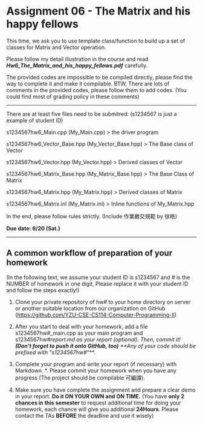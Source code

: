Assignment 06 - The Matrix and his happy fellows
===================

This time, we ask you to use template class/function to build up a set of classes for Matrix and Vector operation.

Please follow my detail illustration in the course and 
read ***Hw6_The_Matrix_and_his_happy_fellows.pdf*** carefully.

The provided codes are impossible to be compiled directly, please find the way to complete it and make it compilable. BTW, There are lots of comments in the provided codes, please follow them to add codes. (You could find most of grading policy in these comments)

----------

There are at least five files need to be submitred: (s1234567 is just a example of student ID)

s1234567hw6_Main.cpp (My_Main.cpp) > the driver program

s1234567hw6_Vector_Base.hpp (My_Vector_Base.hpp) > The Base class of Vector

s1234567hw6_Vector.hpp (My_Vector.hpp) > Derived classes of Vector

s1234567hw6_Matrix_Base.hpp (My_Matrix_Base.hpp) > The Base Class of Matrix

s1234567hw6_Matrix.hpp (My_Matrix.hpp) > Derived classes of Matrix

s1234567hw6_Matrix.inl  (My_Matrix.inl) > Inline functions of My_Matrix.hpp 

In the end, please follow rules strictly. (Include 作業繳交規範 by 徐皓)

**Due date:  6/20 (Sat.)**

----------
A common workflow of preparation of your homework
-------------
(In the following text, we assume your student ID is s1234567 and # is the NUMBER of homework in one digit, Please replace it with your student ID and follow the steps exactly!)


1. Clone your private repository of hw# to your home directory on server or another suitable location from our organization on GitHub (https://github.com/YZU-CSE-CS114-Computer-Programming-II)

2. After you start to deal with your homework, add a file s1234567hw#_main.cpp as your main program and s1234567hw#_report.md as your report (optional). Then, commit it! **(Don't forget to push it onto GitHub, too)** 
**Any of your code should be prefixed with "s1234567hw#_"**.

3. Complete your program and write your report (if necessary) with Markdown.
*. Please commit your homework when you have any progress (The project should be compilable 可編譯).

4. Make sure you have complete the assignment and prepare a clear demo in your report. **Do it ON YOUR OWN and ON TIME.** (You have **only 2 chances in this semester** to request additional time for doing your homework, each chance will give you additional **24Hours**. Please contact the TAs **BEFORE** the deadline and use it wisely)

